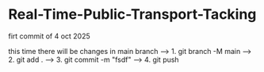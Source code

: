 # Real-Time-Public-Transport-Tacking

firt commit of 4 oct 2025


this time there will be changes in main branch 
--> 1. git branch -M main
--> 2. git add .
--> 3. git commit -m "fsdf"
--> 4. git push






